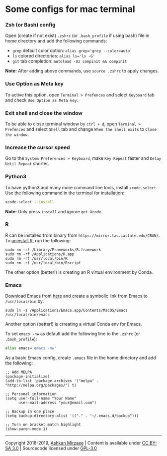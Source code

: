 # Some configs for mac terminal 

### Zsh (or Bash) config
Open (create if not exist) `.zshrc` (or `.bash_profile` if using bash) file in home directory and add the following commands:

- `grep` default color option: `alias grep='grep --color=auto'`
- `ls` colored directories: `alias ls='ls -G'`
- `git` tab completion: `autoload -Uz compinit && compinit`

**Note:** After adding above commands, use `source .zshrc` to apply changes.

### Use Option as Meta key
To active this option, open `Terminal > Prefences` and select `Keyboard` tab and check `Use Option as Meta key`.

### Exit shell and close the window
To be able to close terminal window by `ctrl + d`, open `Terminal > Prefences` and select `Shell` tab and change `When the shell exits` to `Close the window`.

### Increase the cursor speed
Go to the `System Preferences > Keyboard`, make `Key Repeat` faster and `Delay Until Repeat` shorter.

### Python3
To have python3 and many more command line tools, install `xcode-select`. Use the following command in the terminal for installation:

```bash
xcode-select --install
```

**Note:** Only press `install` and ignore `get Xcode`.

### R
R can be installed from binary from `https://mirror.las.iastate.edu/CRAN/`. To [uninstall R](https://cran.r-project.org/doc/manuals/r-release/R-admin.html#Uninstalling-under-macOS), run the following:

```
sudo rm -rf /Library/Frameworks/R.framework
sudo rm -rf /Applications/R.app
sudo rm -rf /usr/local/bin/R
sudo rm -rf /usr/local/bin/Rscript
```

The other option (better!) is creating an R virtual environment by Conda.

### Emacs
Download Emacs from [here](https://emacsformacosx.com) and create a symbolic link from Emacs to `/usr/local/bin` by:

```
sudo ln -s /Applications/Emacs.app/Contents/MacOS/Emacs /usr/local/bin/emacs
```

Another option (better!) is crreating a virtual Conda env for Emacs.

To set `emacs -nw` as default add the following line to the `.zshrc` (or `.bash_profile`):

```bash
alias emacs='emacs -nw'
```

As a basic Emacs config, create `.emacs` file in the home directory and add the following:
```
;; Add MELPA
(package-initialize)
(add-to-list 'package-archives '("melpa" . "http://melpa.org/packages/") t)

;; Personal information
(setq user-full-name "Your Name"
      user-mail-address "your@email.com")

;; Backup in one place
(setq backup-directory-alist '(("." . "~/.emacs.d/backup")))

;; Turn on bracket match highlight
(show-paren-mode 1)
```

---
Copyright 2018-2019, [Ashkan Mirzaee](https://ashki23.github.io/index.html) | Content is available under [CC BY-SA 3.0](https://creativecommons.org/licenses/by-sa/3.0/) | Sourcecode licensed under [GPL-3.0](https://www.gnu.org/licenses/gpl-3.0.en.html)
